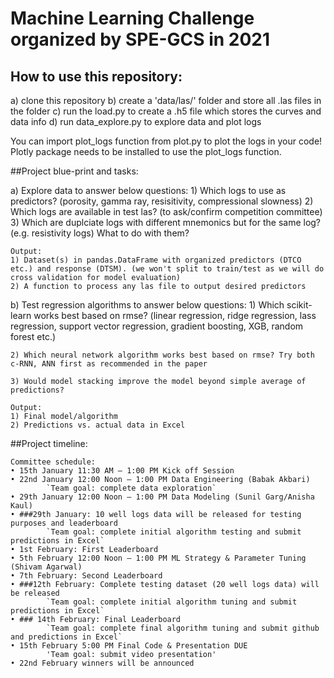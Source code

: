
# Machine Learning Challenge organized by SPE-GCS in 2021

## How to use this repository:
a) clone this repository
b) create a 'data/las/' folder and store all .las files in the folder
c) run the load.py to create a .h5 file which stores the curves and data info
d) run data_explore.py to explore data and plot logs

You can import plot_logs function from plot.py to plot the logs in your code! Plotly package needs to be installed to use the plot_logs function.

##Project blue-print and tasks:

a) Explore data to answer below questions:
    1) Which logs to use as predictors? (porosity, gamma ray, resisitivity, compressional slowness)
    2) Which logs are available in test las? (to ask/confirm competition committee)
    3) Which are duplciate logs with different mnemonics but for the same log? (e.g. resistivity logs) What to do with them?

    Output: 
    1) Dataset(s) in pandas.DataFrame with organized predictors (DTCO etc.) and response (DTSM). (we won't split to train/test as we will do cross validation for model evaluation)
    2) A function to process any las file to output desired predictors

b) Test regression algorithms to answer below questions:
    1) Which scikit-learn works best based on rmse? (linear regression, ridge regression, lass regression, support vector regression, gradient boosting, XGB, random forest etc.)

    2) Which neural network algorithm works best based on rmse? Try both c-RNN, ANN first as recommended in the paper

    3) Would model stacking improve the model beyond simple average of predictions?

    Output:
    1) Final model/algorithm 
    2) Predictions vs. actual data in Excel

##Project timeline:

    Committee schedule:
    • 15th January 11:30 AM – 1:00 PM Kick off Session
    • 22nd January 12:00 Noon – 1:00 PM Data Engineering (Babak Akbari)
            `Team goal: complete data exploration`
    • 29th January 12:00 Noon – 1:00 PM Data Modeling (Sunil Garg/Anisha Kaul)
    • ###29th January: 10 well logs data will be released for testing purposes and leaderboard
            `Team goal: complete initial algorithm testing and submit predictions in Excel`
    • 1st February: First Leaderboard
    • 5th February 12:00 Noon – 1:00 PM ML Strategy & Parameter Tuning (Shivam Agarwal)
    • 7th February: Second Leaderboard
    • ###12th February: Complete testing dataset (20 well logs data) will be released
            `Team goal: complete initial algorithm tuning and submit predictions in Excel`
    • ### 14th February: Final Leaderboard
            `Team goal: complete final algorithm tuning and submit github and predictions in Excel`
    • 15th February 5:00 PM Final Code & Presentation DUE
            'Team goal: submit video presentation'            
    • 22nd February winners will be announced




